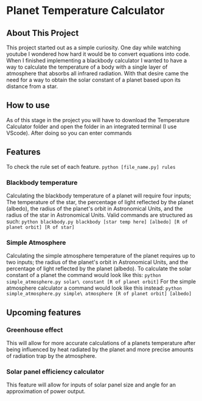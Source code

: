 # Planet Temperature Calculator
## About This Project
This project started out as a simple curiosity. One day while watching youtube I wondered how hard it would be to convert equations into code. When I finished implementing a blackbody calculator I wanted to have a way to calculate the temperature of a body with a single layer of atmosphere that absorbs all infrared radiation. With that desire came the need for a way to obtain the solar constant of a planet based upon its distance from a star.
## How to use
As of this stage in the project you will have to download the Temperature Calculator folder and open the folder in an integrated terminal (I use VScode). After doing so you can enter commands 
## Features 
To check the rule set of each feature. 
    ```
    python [file_name.py] rules
    ```
### Blackbody temperature
Calculating the blackbody temperature of a planet will require four inputs; The temperature of the star, the percentage of light reflected by the planet (albedo), the radius of the planet's orbit in Astronomical Units, and the radius of the star in Astronomical Units.
Valid commands are structured as such: 
    ```
    python blackbody.py blackbody [star temp here] [albedo] [R of planet orbit] [R of star]
    ```
### Simple Atmosphere
Calculating the simple atmosphere temperature of the planet requires up to two inputs; the radius of the planet's orbit in Astronomical Units, and the percentage of light reflected by the planet (albedo).
To calculate the solar constant of a planet the command would look like this:
    ```
    python simple_atmosphere.py solar\ constant [R of planet orbit]
    ``` 
For the simple atmosphere calculator a command would look like this instead:
    ```
    python simple_atmosphere.py simple\ atmosphere [R of planet orbit] [albedo]
    ```
## Upcoming features
### Greenhouse effect
This will allow for more accurate calculations of a planets temperature after being influenced by heat radiated by the planet and more precise amounts of radiation trap by the atmosphere.
### Solar panel efficiency calculator
This feature will allow for inputs of solar panel size and angle for an approximation of power output. 
